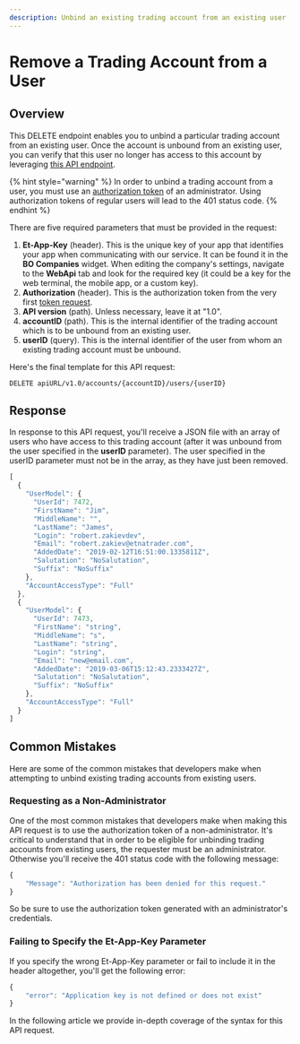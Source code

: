 ```yaml
---
description: Unbind an existing trading account from an existing user
---
```


# Remove a Trading Account from a User

## Overview

This DELETE endpoint enables you to unbind a particular trading account from an existing user. Once the account is unbound from an existing user, you can verify that this user no longer has access to this account by leveraging [this API endpoint](../../user-accounts/list-users-accounts/).

{% hint style="warning" %}
In order to unbind a trading account from a user, you must use an [authorization token]() of an administrator. Using authorization tokens of regular users will lead to the 401 status code.
{% endhint %}

There are five required parameters that must be provided in the request:

1. **Et-App-Key** \(header\). This is the unique key of your app that identifies your app when communicating with our service. It can be found it in the **BO Companies** widget. When editing the company's settings, navigate to the **WebApi** tab and look for the required key \(it could be a key for the web terminal, the mobile app, or a custom key\).
2. **Authorization** \(header\). This is the authorization token from the very first [token request]().
3. **API version** \(path\). Unless necessary, leave it at "1.0".
4. **accountID** \(path\). This is the internal identifier of the trading account which is to be unbound from an existing user.
5. **userID** \(query\). This is the internal identifier of the user from whom an existing trading account must be unbound.

Here's the final template for this API request:

```text
DELETE apiURL/v1.0/accounts/{accountID}/users/{userID}
```

## Response

In response to this API request, you'll receive a JSON file with an array of users who have access to this trading account \(after it was unbound from the user specified in the **userID** parameter\). The user specified in the userID parameter must not be in the array, as they have just been removed.

```javascript
[
  {
    "UserModel": {
      "UserId": 7472,
      "FirstName": "Jim",
      "MiddleName": "",
      "LastName": "James",
      "Login": "robert.zakievdev",
      "Email": "robert.zakiev@etnatrader.com",
      "AddedDate": "2019-02-12T16:51:00.1335811Z",
      "Salutation": "NoSalutation",
      "Suffix": "NoSuffix"
    },
    "AccountAccessType": "Full"
  },
  {
    "UserModel": {
      "UserId": 7473,
      "FirstName": "string",
      "MiddleName": "s",
      "LastName": "string",
      "Login": "string",
      "Email": "new@email.com",
      "AddedDate": "2019-03-06T15:12:43.2333427Z",
      "Salutation": "NoSalutation",
      "Suffix": "NoSuffix"
    },
    "AccountAccessType": "Full"
  }
]
```

## Common Mistakes

Here are some of the common mistakes that developers make when attempting to unbind existing trading accounts from existing users.

### Requesting as a Non-Administrator

One of the most common mistakes that developers make when making this API request is to use the authorization token of a non-administrator. It's critical to understand that in order to be eligible for unbinding trading accounts from existing users, the requester must be an administrator. Otherwise you'll receive the 401 status code with the following message:

```javascript
{
    "Message": "Authorization has been denied for this request."
}
```

So be sure to use the authorization token generated with an administrator's credentials.

### Failing to Specify the Et-App-Key Parameter

If you specify the wrong Et-App-Key parameter or fail to include it in the header altogether, you'll get the following error:

```javascript
{
    "error": "Application key is not defined or does not exist"
}
```

In the following article we provide in-depth coverage of the syntax for this API request.

